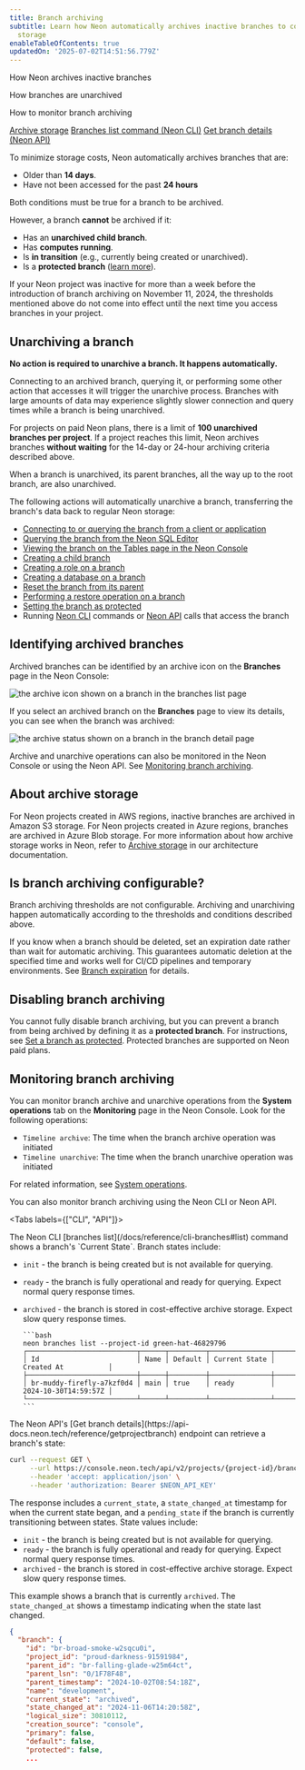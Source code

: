 ```yaml
---
title: Branch archiving
subtitle: Learn how Neon automatically archives inactive branches to cost-effective
  storage
enableTableOfContents: true
updatedOn: '2025-07-02T14:51:56.779Z'
---
```


<InfoBlock>
<DocsList title="What you will learn:">
<p>How Neon archives inactive branches</p>
<p>How branches are unarchived</p>
<p>How to monitor branch archiving</p>
</DocsList>

<DocsList title="Related docs" theme="docs">
  <a href="/docs/introduction/architecture-overview#archive-storage">Archive storage</a>
  <a href="/docs/reference/cli-branches#list">Branches list command (Neon CLI)</a>
  <a href="https://api-docs.neon.tech/reference/getprojectbranch">Get branch details (Neon API)</a>
</DocsList>

</InfoBlock>

To minimize storage costs, Neon automatically archives branches that are:

- Older than **14 days**.
- Have not been accessed for the past **24 hours**

Both conditions must be true for a branch to be archived.

However, a branch **cannot** be archived if it:

- Has an **unarchived child branch**.
- Has **computes running**.
- Is **in transition** (e.g., currently being created or unarchived).
- Is a **protected branch** ([learn more](/docs/guides/protected-branches)).

<Admonition type="note">
If your Neon project was inactive for more than a week before the introduction of branch archiving on November 11, 2024, the thresholds mentioned above do not come into effect until the next time you access branches in your project.
</Admonition>

## Unarchiving a branch

**No action is required to unarchive a branch. It happens automatically.**

Connecting to an archived branch, querying it, or performing some other action that accesses it will trigger the unarchive process. Branches with large amounts of data may experience slightly slower connection and query times while a branch is being unarchived.

For projects on paid Neon plans, there is a limit of **100 unarchived branches per project**. If a project reaches this limit, Neon archives branches **without waiting** for the 14-day or 24-hour archiving criteria described above.

<Admonition type="note">
When a branch is unarchived, its parent branches, all the way up to the root branch, are also unarchived.
</Admonition>

The following actions will automatically unarchive a branch, transferring the branch's data back to regular Neon storage:

- [Connecting to or querying the branch from a client or application](/docs/connect/connect-from-any-app)
- [Querying the branch from the Neon SQL Editor](/docs/get-started-with-neon/query-with-neon-sql-editor)
- [Viewing the branch on the Tables page in the Neon Console](/docs/guides/tables)
- [Creating a child branch](/docs/manage/branches#create-a-branch)
- [Creating a role on a branch](/docs/manage/roles#create-a-role)
- [Creating a database on a branch](/docs/manage/databases#create-a-database)
- [Reset the branch from its parent](/docs/manage/branches#reset-a-branch-from-parent)
- [Performing a restore operation on a branch](/docs/guides/branch-restore)
- [Setting the branch as protected](/docs/guides/protected-branches)
- Running [Neon CLI](/docs/reference/neon-cli) commands or [Neon API](https://api-docs.neon.tech/reference/getting-started-with-neon-api) calls that access the branch

## Identifying archived branches

Archived branches can be identified by an archive icon on the **Branches** page in the Neon Console:

![the archive icon shown on a branch in the branches list page](/docs/guides/archived_branch_icon.png)

If you select an archived branch on the **Branches** page to view its details, you can see when the branch was archived:

![the archive status shown on a branch in the branch detail page](/docs/guides/archived_branch_details.png)

Archive and unarchive operations can also be monitored in the Neon Console or using the Neon API. See [Monitoring branch archiving](#monitoring-branch-archiving).

## About archive storage

For Neon projects created in AWS regions, inactive branches are archived in Amazon S3 storage. For Neon projects created in Azure regions, branches are archived in Azure Blob storage. For more information about how archive storage works in Neon, refer to [Archive storage](/docs/introduction/architecture-overview#archive-storage) in our architecture documentation.

## Is branch archiving configurable?

Branch archiving thresholds are not configurable. Archiving and unarchiving happen automatically according to the thresholds and conditions described above.

If you know when a branch should be deleted, set an expiration date rather than wait for automatic archiving. This guarantees automatic deletion at the specified time and works well for CI/CD pipelines and temporary environments. See [Branch expiration](/docs/guides/branch-expiration) for details.

## Disabling branch archiving

You cannot fully disable branch archiving, but you can prevent a branch from being archived by defining it as a **protected branch**. For instructions, see [Set a branch as protected](/docs/manage/branches#set-a-branch-as-protected). Protected branches are supported on Neon paid plans.

## Monitoring branch archiving

You can monitor branch archive and unarchive operations from the **System operations** tab on the **Monitoring** page in the Neon Console. Look for the following operations:

- `Timeline archive`: The time when the branch archive operation was initiated
- `Timeline unarchive`: The time when the branch unarchive operation was initiated

For related information, see [System operations](/docs/manage/operations).

You can also monitor branch archiving using the Neon CLI or Neon API.

<Tabs labels={["CLI", "API"]}>

<TabItem>
The Neon CLI [branches list](/docs/reference/cli-branches#list) command shows a branch's `Current State`. Branch states include:

- `init` - the branch is being created but is not available for querying.
- `ready` - the branch is fully operational and ready for querying. Expect normal query response times.
- `archived` - the branch is stored in cost-effective archive storage. Expect slow query response times.

      ```bash
      neon branches list --project-id green-hat-46829796
      ┌───────────────────────────┬──────┬─────────┬───────────────┬──────────────────────┐
      │ Id                        │ Name │ Default │ Current State │ Created At           │
      ├───────────────────────────┼──────┼─────────┼───────────────┼──────────────────────┤
      │ br-muddy-firefly-a7kzf0d4 │ main │ true    │ ready         │ 2024-10-30T14:59:57Z │
      └───────────────────────────┴──────┴─────────┴───────────────┴──────────────────────┘
      ```

</TabItem>

<TabItem>
The Neon API's [Get branch details](https://api-docs.neon.tech/reference/getprojectbranch) endpoint can retrieve a branch's state:

```bash
curl --request GET \
     --url https://console.neon.tech/api/v2/projects/{project-id}/branches/{branch_id} \
     --header 'accept: application/json' \
     --header 'authorization: Bearer $NEON_API_KEY'
```

The response includes a `current_state`, a `state_changed_at` timestamp for when the current state began, and a `pending_state` if the branch is currently transitioning between states. State values include:

- `init` - the branch is being created but is not available for querying.
- `ready` - the branch is fully operational and ready for querying. Expect normal query response times.
- `archived` - the branch is stored in cost-effective archive storage. Expect slow query response times.

This example shows a branch that is currently `archived`. The `state_changed_at` shows a timestamp indicating when the state last changed.

```json {9,10}
{
  "branch": {
    "id": "br-broad-smoke-w2sqcu0i",
    "project_id": "proud-darkness-91591984",
    "parent_id": "br-falling-glade-w25m64ct",
    "parent_lsn": "0/1F78F48",
    "parent_timestamp": "2024-10-02T08:54:18Z",
    "name": "development",
    "current_state": "archived",
    "state_changed_at": "2024-11-06T14:20:58Z",
    "logical_size": 30810112,
    "creation_source": "console",
    "primary": false,
    "default": false,
    "protected": false,
    ...
```

</TabItem>

</Tabs>

<NeedHelp/>
